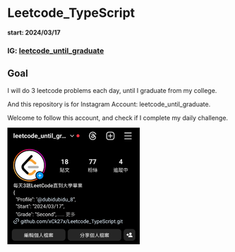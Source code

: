 # Leetcode_TypeScript

**start: 2024/03/17**

### IG: [leetcode_until_graduate](https://www.instagram.com/leetcode_until_graduate?igsh=bDM1Y3VvOHl1ZTdj)



## Goal


I will do 3 leetcode problems each day, until I graduate from my college.

And this repository is for Instagram Account: leetcode_until_graduate.

Welcome to follow this account, and check if I complete my daily challenge.

<img src="image.png" width="300px">